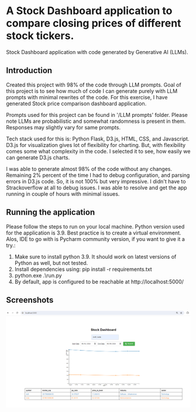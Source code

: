 # A Stock Dashboard application to compare closing prices of different stock tickers. 
Stock Dashboard application with code generated by Generative AI (LLMs). 

## Introduction 
Created this project with 98% of the code through LLM prompts. Goal of this project is to see how much of code I can generate 
purely with LLM prompts with minimal rewrites of the code. For this exercise, I have generated Stock price comparison dashboard application. 

Prompts used for this project can be found in '/LLM prompts' folder. Please note LLMs are probabilistic and somewhat randomness is present in them. Responses may slightly 
vary for same prompts. 

Tech stack used for this is: Python Flask, D3.js, HTML, CSS, and Javascript. D3.js for visualization gives lot of flexibility for charting. But, with flexibility comes some what complexity in the code. I selected it to see, how easily we can generate D3.js charts. 

I was able to generate almost 98% of the code without any changes. Remaining 2% percent of the time I had to debug configuration, 
and parsing errors in D3.js code. So, it is not 100% but very impressive. I didn't have to Strackoverflow at all to debug issues. 
I was able to resolve and get the app running in couple of hours with minimal issues. 

## Running the application 

Please follow the steps to run on your local machine. Python version used for the application is 3.9. Best practice is to create a virtual environment. Alos, IDE to go with is Pycharm community version, if you want to give it a try.:
 
 1. Make sure to install python 3.9. It should work on latest versions of Python as well, but not tested. 
 2. Install dependencies using: pip install -r requirements.txt 
 2. python.exe .\run.py
 3. By default, app is configured to be reachable at http://localhost:5000/


## Screenshots

![Alt text](app_home_page.png?raw=true "Stock Dashboard App")


